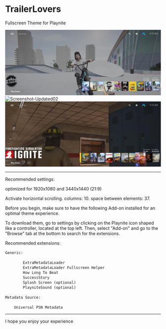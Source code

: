 # TrailerLovers
Fullscreen Theme for Playnite

![Screenshot-Updated01](Screenshot-Updated01.png)
![Screenshot-Updated02](Screenshot-Updated02.png)
![Screenshot-Updated03](Screenshot-Updated03.png)
__________________________________________________________________________

Recommended settings:

optimized for 1920x1080 and 3440x1440 (21:9)

Activate horizontal scrolling.
columns: 10. 
space between elements: 37. 

Before you begin, make sure to have the following Add-on installed for an optimal theme experience.

To download them, go to settings by clicking on the Playnite icon shaped like a controller, located at the top left. Then, select "Add-on" and go to the "Browse" tab at the bottom to search for the extensions.


Recommended extensions:

	Generic:

    		ExtraMetadataLoader
    		ExtraMetadataLoader Fullscreen Helper
    		How Long To Beat
    		SuccessStory
    		Splash Screen (optional)
    		PlayniteSound (optional)

	Metadata Source:

   		Universal PSN Metadata

___________________________________________________________________________


I hope you enjoy your experience

